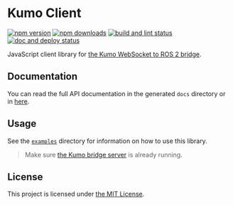 # Kumo Client

[![npm version](https://badge.fury.io/js/kumo-client.svg)](http://badge.fury.io/js/kumo-client)
[![npm downloads](https://img.shields.io/npm/dm/kumo-client.svg)](https://www.npmjs.com/package/kumo-client)
[![build and lint status](https://github.com/ichiro-its/kumo-client/actions/workflows/build-and-lint.yml/badge.svg)](https://github.com/ichiro-its/kumo-client/actions)
[![doc and deploy status](https://github.com/ichiro-its/kumo-client/actions/workflows/doc-and-deploy.yml/badge.svg)](https://github.com/ichiro-its/kumo-client/actions)

JavaScript client library for [the Kumo WebSocket to ROS 2 bridge](https://github.com/ichiro-its/kumo).

## Documentation

You can read the full API documentation in the generated `docs` directory or in [here](https://ichiro-its.github.io/kumo-client/).

## Usage

See the [`examples`](./examples) directory for information on how to use this library.
> Make sure [the Kumo bridge server](https://github.com/ichiro-its/kumo) is already running.

## License

This project is licensed under [the MIT License](./LICENSE).
